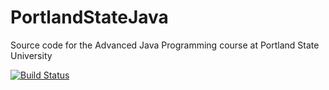PortlandStateJava
=================

Source code for the Advanced Java Programming course at Portland State University

[![Build Status](https://travis-ci.org/DavidWhitlock/PortlandStateJava.svg)](https://travis-ci.org/DavidWhitlock/PortlandStateJava)